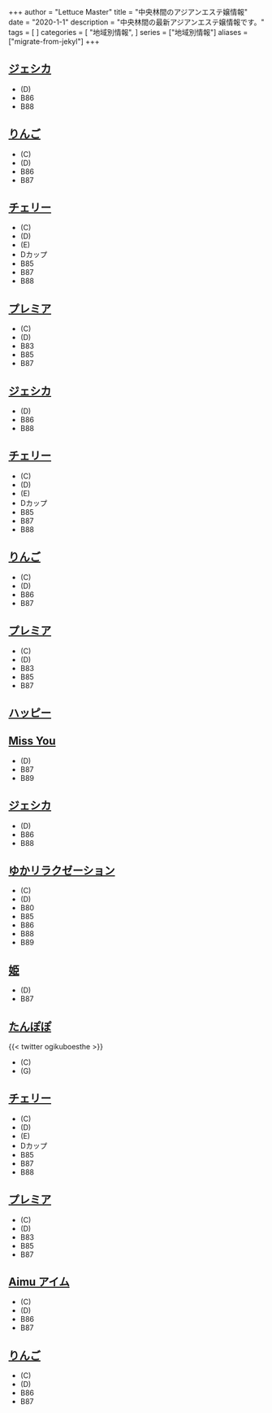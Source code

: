 +++
author = "Lettuce Master"
title = "中央林間のアジアンエステ嬢情報"
date = "2020-1-1"
description = "中央林間の最新アジアンエステ嬢情報です。"
tags = [
]
categories = [
    "地域別情報",
]
series = ["地域別情報"]
aliases = ["migrate-from-jekyl"]
+++

## [ジェシカ](http://x.dffr.work/)
- (D)
- B86
- B88
## [りんご](http://www.ringo.mensest.com/)
- (C)
- (D)
- B86
- B87
## [チェリー](http://www.cherry.estheshop.com/)
- (C)
- (D)
- (E)
- Dカップ
- B85
- B87
- B88
## [プレミア](http://www.premier.esturl.com/)
- (C)
- (D)
- B83
- B85
- B87
## [ジェシカ](http://x.dffr.work/)
- (D)
- B86
- B88
## [チェリー](http://www.cherry.estheshop.com/)
- (C)
- (D)
- (E)
- Dカップ
- B85
- B87
- B88
## [りんご](http://www.ringo.mensest.com/)
- (C)
- (D)
- B86
- B87
## [プレミア](http://www.premier.esturl.com/)
- (C)
- (D)
- B83
- B85
- B87
## [ハッピー](http://www.cianbea.xyz/)
## [Miss You](http://missyou.rankuens.com/)
- (D)
- B87
- B89
## [ジェシカ](http://x.dffr.work/)
- (D)
- B86
- B88
## [ゆかリラクゼーション](http://sh-yuka.work/)
- (C)
- (D)
- B80
- B85
- B86
- B88
- B89
## [姫](http://www.hime.relaxjp.info/)
- (D)
- B87
## [たんぽぽ](https://tanpopopo.com/)

{{< twitter ogikuboesthe >}}
- (C)
- (G)
## [チェリー](http://www.cherry.estheshop.com/)
- (C)
- (D)
- (E)
- Dカップ
- B85
- B87
- B88
## [プレミア](http://www.premier.esturl.com/)
- (C)
- (D)
- B83
- B85
- B87
## [Aimu アイム](http://www.aimu.iesjp.com/)
- (C)
- (D)
- B86
- B87
## [りんご](http://www.ringo.mensest.com/)
- (C)
- (D)
- B86
- B87

